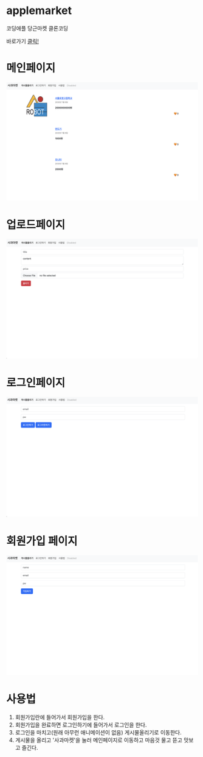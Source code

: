 # applemarket

코딩애플 당근마켓 클론코딩

바로가기 [클릭!](https://applemarket-2fbc1.web.app)

# 메인페이지

![image description](/source/Screenshot%202023-05-29%20at%201.21.44%20AM.png)

# 업로드페이지

![image description](/source/upload.png)

# 로그인페이지

![image description](/source/login.png)

# 회원가입 페이지

![image description](/source/plus.png)

# 사용법

1. 회원가입란에 들어가서 회원가입을 한다.
2. 회원가입을 완료하면 로그인하기에 들어가서 로그인을 한다.
3. 로그인을 마치고(원래 아무런 애니메이션이 없음) 게시물올리기로 이동한다.
4. 게시물을 올리고 '사과마켓'을 눌러 메인페이지로 이동하고 마음것 물고 뜯고 맛보고 즐긴다.
